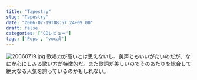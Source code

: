 ```yaml
---
title: "Tapestry"
slug: "Tapestry"
date: "2006-07-19T08:57:24+09:00"
draft: false
categories: ['CDレビュー']
tags: ['Pops', 'vocal']
---
```


![20060719.jpg](/wp-content/archives/20060719.jpg) 歌唱力が高いとは思えないし、美声ともいいがたいのだが、なにか心にしみる歌い方が特徴的だ。また歌詞が美しいのでそのあたりを総合して絶大なる人気を誇っているのかもしれない。